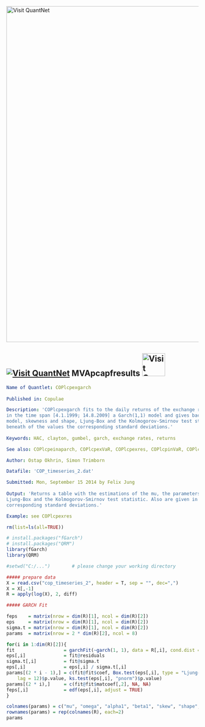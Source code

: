 
[<img src="https://github.com/QuantLet/Styleguide-and-FAQ/blob/master/pictures/banner.png" width="880" alt="Visit QuantNet">](http://quantlet.de/index.php?p=info)

## [<img src="https://github.com/QuantLet/Styleguide-and-Validation-procedure/blob/master/pictures/qloqo.png" alt="Visit QuantNet">](http://quantlet.de/) **MVApcapfresults** [<img src="https://github.com/QuantLet/Styleguide-and-Validation-procedure/blob/master/pictures/QN2.png" width="60" alt="Visit QuantNet 2.0">](http://quantlet.de/d3/ia)

```yaml
Name of Quantlet: COPlcpexgarch
 
Published in: Copulae

Description: 'COPlcpexgarch fits to the daily returns of the exchange rates JPN/USD, GBP/USD and EUR/USD 
in the time span [4.1.1999; 14.8.2009] a Garch(1,1) model and gives back the mu, the parameters of the 
model, skewness and shape, Ljung-Box and the Kolmogorov-Smirnov test statistic. Also are given in the line
beneath of the values the corresponding standard deviations.'
  
Keywords: HAC, clayton, gumbel, garch, exchange rates, returns

See also: COPlcpeinaparch, COPlcpexVaR, COPlcpexres, COPlcpinVaR, COPlcpinres

Author: Ostap Okhrin, Simon Trimborn

Datafile: 'COP_timeseries_2.dat'

Submitted: Mon, September 15 2014 by Felix Jung
     
Output: 'Returns a table with the estimations of the mu, the parameters of the model, skewness and shape,
Ljung-Box and the Kolmogorov-Smirnov test statistic. Also are given in the line beneath of the values the
corresponding standard deviations.'

Example: see COPlcpexres


```



```r
rm(list=ls(all=TRUE))

# install.packages("fGarch")
# install.packages("QRM")
library(fGarch)
library(QRM)

#setwd("C:/...")        # please change your working directory

##### prepare data
X = read.csv("cop_timeseries_2", header = T, sep = "", dec=",")
X = X[,-1]
R = apply(log(X), 2, diff)

##### GARCH Fit

feps    = matrix(nrow = dim(R)[1], ncol = dim(R)[2])
eps     = matrix(nrow = dim(R)[1], ncol = dim(R)[2])
sigma.t = matrix(nrow = dim(R)[1], ncol = dim(R)[2])
params  = matrix(nrow = 2 * dim(R)[2], ncol = 8)

for(i in 1:dim(R)[2]){
fit                  = garchFit(~garch(1, 1), data = R[,i], cond.dist = "sged", trace = F)
eps[,i]              = fit@residuals
sigma.t[,i]          = fit@sigma.t
eps[,i]              = eps[,i] / sigma.t[,i]
params[(2 * i - 1),] = c(fit@fit$coef, Box.test(eps[,i], type = "Ljung-Box",
    lag = 12)$p.value, ks.test(eps[,i], "pnorm")$p.value)
params[(2 * i),]     = c(fit@fit$matcoef[,2], NA, NA)
feps[,i]             = edf(eps[,i], adjust = TRUE)
}

colnames(params) = c("mu", "omega", "alpha1", "beta1", "skew", "shape", "BL", "KS")
rownames(params) = rep(colnames(R), each=2)
params
```
